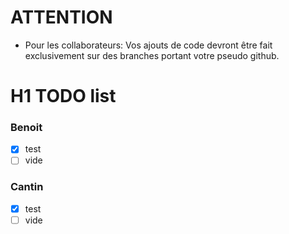 
# ATTENTION

* Pour les collaborateurs: Vos ajouts de code devront être fait exclusivement sur des branches portant votre pseudo github.

# H1 TODO list

### Benoit
- [x] test
- [ ] vide

### Cantin
- [x] test
- [ ] vide
